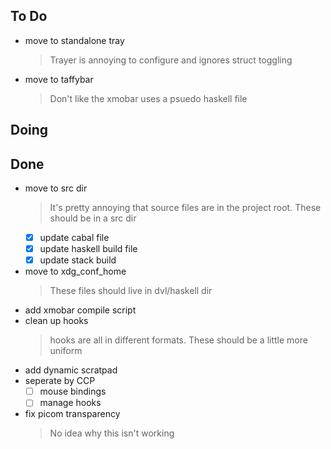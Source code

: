 ## To Do

- move to standalone tray
  > Trayer is annoying to configure and ignores struct toggling
- move to taffybar
  > Don't like the xmobar uses a psuedo haskell file

## Doing


## Done

- move to src dir
  > It's pretty annoying that source files are in the project root. These should be in a src dir
  * [x] update cabal file
  * [x] update haskell build file
  * [x] update stack build 
- move to xdg_conf_home
  > These files should live in dvl/haskell dir
- add xmobar compile script
- clean up hooks
  > hooks are all in different formats. These should be a little more uniform
- add dynamic scratpad
- seperate by CCP
  * [ ] mouse bindings
  * [ ] manage hooks
- fix picom transparency
  > No idea why this isn't working
